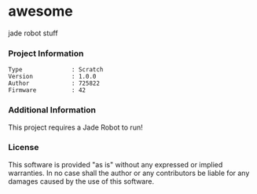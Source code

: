 awesome
================

jade robot stuff

### Project Information
```
Type              : Scratch
Version           : 1.0.0
Author            : 725822
Firmware          : 42
```

### Additional Information
This project requires a Jade Robot to run!

### License
This software is provided "as is" without any expressed or implied warranties.  In no case shall the author or any contributors be liable for any damages caused by the use of this software.

